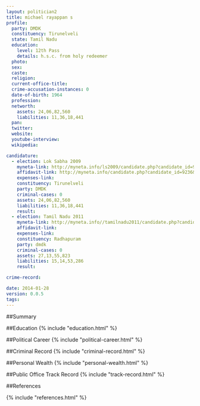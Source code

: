 ```yaml
---
layout: politician2
title: michael rayappan s
profile: 
  party: DMDK
  constituency: Tirunelveli
  state: Tamil Nadu
  education: 
    level: 12th Pass
    details: h.s.c. from holy redeemer
  photo: 
  sex: 
  caste: 
  religion: 
  current-office-title: 
  crime-accusation-instances: 0
  date-of-birth: 1964
  profession: 
  networth: 
    assets: 24,06,82,560
    liabilities: 11,36,18,441
  pan: 
  twitter: 
  website: 
  youtube-interview: 
  wikipedia: 

candidature: 
  - election: Lok Sabha 2009
    myneta-link: http://myneta.info/ls2009/candidate.php?candidate_id=9236
    affidavit-link: http://myneta.info/candidate.php?candidate_id=9236&scan=original
    expenses-link: 
    constituency: Tirunelveli 
    party: DMDK
    criminal-cases: 0
    assets: 24,06,82,560
    liabilities: 11,36,18,441
    result:  
  - election: Tamil Nadu 2011
    myneta-link: http://myneta.info//tamilnadu2011/candidate.php?candidate_id=463
    affidavit-link: 
    expenses-link: 
    constituency: Radhapuram 
    party: dmdk
    criminal-cases: 0
    assets: 27,13,55,823
    liabilities: 15,14,53,286
    result:  

crime-record: 

date: 2014-01-28
version: 0.0.5
tags: 
---
```

##Summary


##Education
{% include "education.html" %}


##Political Career
{% include "political-career.html" %}


##Criminal Record
{% include "criminal-record.html" %}


##Personal Wealth
{% include "personal-wealth.html" %}


##Public Office Track Record
{% include "track-record.html" %}


##References


{% include "references.html" %}